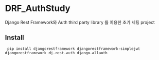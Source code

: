 # DRF_AuthStudy
Django Rest Framework와 Auth third party library 를 이용한 초기 세팅 project

## Install
```
 pip install djangorestframework djangorestframework-simplejwt djangorestframework dj-rest-auth django-allauth
```